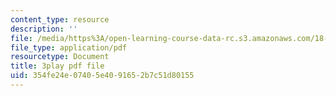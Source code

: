 ```yaml
---
content_type: resource
description: ''
file: /media/https%3A/open-learning-course-data-rc.s3.amazonaws.com/18-01sc-single-variable-calculus-fall-2010/354fe24e07405e4091652b7c51d80155_ShGBRUx2ub8.pdf
file_type: application/pdf
resourcetype: Document
title: 3play pdf file
uid: 354fe24e-0740-5e40-9165-2b7c51d80155
---
```

